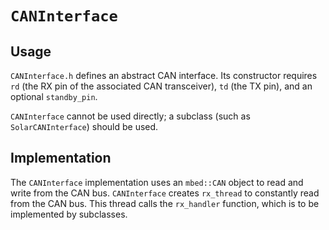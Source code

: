 # `CANInterface`

## Usage

`CANInterface.h` defines an abstract CAN interface. Its constructor requires `rd` (the RX pin of the associated CAN transceiver), `td` (the TX pin), and an optional `standby_pin`.

`CANInterface` cannot be used directly; a subclass (such as `SolarCANInterface`) should be used. 

## Implementation

The `CANInterface` implementation uses an `mbed::CAN` object to read and write from the CAN bus. `CANInterface` creates `rx_thread` to constantly read from the CAN bus. This thread calls the `rx_handler` function, which is to be implemented by subclasses.
